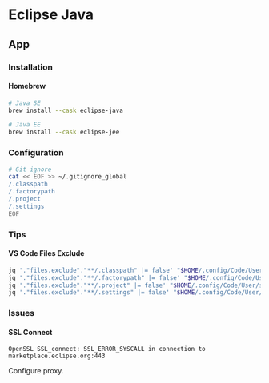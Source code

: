 # Eclipse Java

## App

### Installation

#### Homebrew

```sh
# Java SE
brew install --cask eclipse-java

# Java EE
brew install --cask eclipse-jee
```

### Configuration

```sh
# Git ignore
cat << EOF >> ~/.gitignore_global
/.classpath
/.factorypath
/.project
/.settings
EOF
```

### Tips

#### VS Code Files Exclude

```sh
jq '."files.exclude"."**/.classpath" |= false' "$HOME/.config/Code/User/settings.json" | sponge "$HOME/.config/Code/User/settings.json"
jq '."files.exclude"."**/.factorypath" |= false' "$HOME/.config/Code/User/settings.json" | sponge "$HOME/.config/Code/User/settings.json"
jq '."files.exclude"."**/.project" |= false' "$HOME/.config/Code/User/settings.json" | sponge "$HOME/.config/Code/User/settings.json"
jq '."files.exclude"."**/.settings" |= false' "$HOME/.config/Code/User/settings.json" | sponge "$HOME/.config/Code/User/settings.json"
```

### Issues

#### SSL Connect

```log
OpenSSL SSL_connect: SSL_ERROR_SYSCALL in connection to marketplace.eclipse.org:443
```

Configure proxy.
